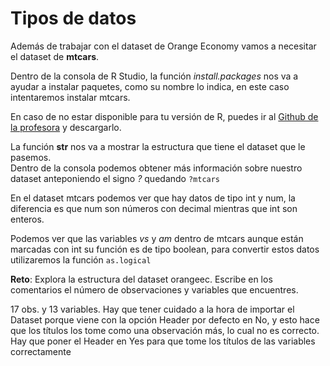 # Tipos de datos

Además de trabajar con el dataset de Orange Economy vamos a necesitar el dataset de **mtcars**.

Dentro de la consola de R Studio, la función _install.packages_ nos va a ayudar a instalar paquetes, como su nombre lo indica, en este caso intentaremos instalar mtcars.

En caso de no estar disponible para tu versión de R, puedes ir al [Github de la profesora](https://github.com/sap0408/mtcars) y descargarlo.

La función **str** nos va a mostrar la estructura que tiene el dataset que le pasemos.  
Dentro de la consola podemos obtener más información sobre nuestro dataset anteponiendo el signo _?_ quedando `?mtcars`

En el dataset mtcars podemos ver que hay datos de tipo int y num, la diferencia es que num son números con decimal mientras que int son enteros.

Podemos ver que las variables _vs_ y _am_ dentro de mtcars aunque están marcadas con int su función es de tipo boolean, para convertir estos datos utilizaremos la función `as.logical`

**Reto**: Explora la estructura del dataset orangeec. Escribe en los comentarios el número de observaciones y variables que encuentres.

17 obs. y 13 variables. Hay que tener cuidado a la hora de importar el Dataset porque viene con la opción Header por defecto en No, y esto hace que los títulos los tome como una observación más, lo cual no es correcto. Hay que poner el Header en Yes para que tome los títulos de las variables correctamente